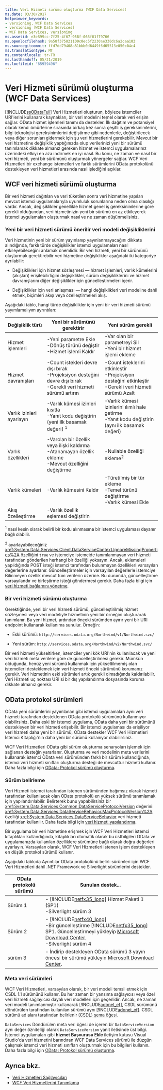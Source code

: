 ```yaml
---
title: Veri Hizmeti sürümü oluşturma (WCF Data Services)
ms.date: 03/30/2017
helpviewer_keywords:
- versioning, WCF Data Services
- versioning [WCF Data Services]
- WCF Data Services, versioning
ms.assetid: e3e899cc-7f25-4f67-958f-063f01f79766
ms.openlocfilehash: 9a58f375821109c0ec5f2230ae330dc6a2caa102
ms.sourcegitcommit: ffd7dd79468a81bbb0d6449f6d65513e050c04c4
ms.translationtype: MT
ms.contentlocale: tr-TR
ms.lasthandoff: 05/21/2019
ms.locfileid: "65959496"
---
```

# <a name="data-service-versioning-wcf-data-services"></a>Veri Hizmeti sürümü oluşturma (WCF Data Services)
[!INCLUDE[ssODataFull](../../../../includes/ssodatafull-md.md)] Veri Hizmetleri oluşturun, böylece istemciler URI'lerini kullanarak kaynakları, bir veri modelini temel olarak veri erişim sağlar. OData hizmet işlemleri tanımı da destekler. İlk dağıtım ve potansiyel olarak kendi ömürlerine sırasında birkaç kez sonra çeşitli iş gereksinimlerini, bilgi teknolojisi gereksinimlerini değiştirme gibi nedenlerle, değiştirilecek veya diğer sorunları gidermek için şu veri hizmetlerini gerekebilir. Mevcut bir veri hizmetine değişiklik yaptığınızda olup verilerinizi yeni bir sürümü tanımlamak dikkate almanız gereken hizmet ve istemci uygulamalarınız üzerindeki etkiyi en aza indirmek en iyi nasıl. Bu konu, ne zaman ve nasıl bir veri hizmeti, yeni bir sürümünü oluşturmak yönergeler sağlar. WCF Veri Hizmetleri bir exchange istemcileri ve farklı sürümlerini OData protokolünü destekleyen veri hizmetleri arasında nasıl işlediğini açıklar.

## <a name="versioning-a-wcf-data-service"></a>WCF veri hizmeti sürümü oluşturma
 Bir veri hizmeti dağıtılan ve veri tüketilen sonra veri hizmetine yapılan mevcut istemci uygulamalarıyla uyumluluk sorunlarına neden olma olasılığı vardır. Ancak, değişiklikler genellikle hizmet genel iş gereksinimlerine göre gerekli olduğundan, veri hizmetinizin yeni bir sürümü en az etkileyerek istemci uygulamaları oluşturmak nasıl ve ne zaman düşünmelisiniz.

### <a name="data-model-changes-that-recommend-a-new-data-service-version"></a>Yeni bir veri hizmeti sürümü önerilir veri modeli değişikliklerini
 Veri hizmetinin yeni bir sürüm yayınlanıp yayınlanmayacağını dikkate alındığında, farklı türde değişiklikler istemci uygulamaları nasıl etkileyebileceğini anlamak önemlidir. Bir veri hizmeti, yeni bir sürümünü oluşturmak gerektirebilir veri hizmetine değişiklikler aşağıdaki iki kategoriye ayrılabilir:

- Değişiklikleri için hizmet sözleşmesi — hizmet işlemleri, varlık kümelerini (akışları) erişilebilirliğini değişiklikler, sürüm değişikliklerini ve hizmet davranışlarını diğer değişiklikler için güncelleştirmeleri içerir.

- Değişiklikler için veri anlaşması — hangi değişiklikleri veri modeline dahil etmek, biçimleri akışı veya özelleştirmeleri akış.

 Aşağıdaki tablo, hangi türde değişiklikler için yeni bir veri hizmeti sürümü yayımlamalıyım ayrıntıları:

|Değişiklik türü|Yeni bir sürümünü gerektirir|Yeni sürüm gerekli|
|--------------------|----------------------------|----------------------------|
|Hizmet işlemleri|-Yeni parametre Ekle<br />-Dönüş türünü değiştir<br />-Hizmet işlemi Kaldır|-Var olan bir parametreyi Sil<br />-Yeni bir hizmet işlemi ekleme|
|Hizmet davranışları|-Count istekleri devre dışı bırak<br />-Projeksiyon desteğini devre dışı bırak<br />-Gerekli veri hizmeti sürümü artırın|-Count isteklerini etkinleştir<br />-Projeksiyon desteğini etkinleştir<br />-Gerekli veri hizmeti sürümü Azalt|
|Varlık izinleri ayarlayın|-Varlık kümesi izinleri kısıtla<br />-Yanıt kodu değiştirin (yeni ilk basamak değeri) <sup>1</sup>|-Varlık kümesi izinlerini ılımlı hale getirme<br />-Yanıt kodu değiştirin (aynı ilk basamak değeri)|
|Varlık özellikleri|-Varolan bir özellik veya ilişki kaldırma<br />-Atanamayan özellik ekleme<br />-Mevcut özelliğini değiştirme|-Nullable özelliği ekleme<sup>2</sup>|
|Varlık kümeleri|-Varlık kümesini Kaldır|-Türetilmiş bir tür ekleme<br />-Temel türünü değiştirme<br />-Varlık kümesi Ekle|
|Akış özelleştirme|-Varlık özellik eşlemesi değiştirin||

 <sup>1</sup> nasıl kesin olarak belirli bir kodu alınmasına bir istemci uygulaması dayanır bağlı olabilir.

 <sup>2</sup> ayarlayabileceğiniz <xref:System.Data.Services.Client.DataServiceContext.IgnoreMissingProperties%2A> özelliğini `true` ve istemciye istemcide tanımlanmayan veri hizmeti tarafından gönderilen herhangi bir özelliği yoksayın. Ancak, eklemeleri yapıldığında POST isteği istemci tarafından bulunmayan özellikleri varsayılan değerlerine ayarlanır. Güncelleştirmeler için varsayılan değerlerle istemciye Bilinmeyen özellik mevcut tüm verilerin üzerine. Bu durumda, güncelleştirme varsayılandır ve birleştirme isteği göndermesi gerekir. Daha fazla bilgi için [veri hizmeti bağlamını yönetme](../../../../docs/framework/data/wcf/managing-the-data-service-context-wcf-data-services.md).

### <a name="how-to-version-a-data-service"></a>Bir veri hizmeti sürümü oluşturma
 Gerektiğinde, yeni bir veri hizmeti sürümü, güncelleştirilmiş hizmet sözleşmesi veya veri modeliyle hizmetinin yeni bir örneğini oluşturarak tanımlanır. Bu yeni hizmet, ardından önceki sürümden ayırır yeni bir URI endpoint kullanarak kullanıma sunulur. Örneğin:

- Eski sürümü: `http://services.odata.org/Northwind/v1/Northwind.svc/`

- Yeni sürüm: `http://services.odata.org/Northwind/v2/Northwind.svc/`

 Bir veri hizmeti yükseltirken, istemciler yeni kök URI'nin kullanılacak ve yeni veri hizmeti meta verilere göre de güncelleştirilmesi gerekir. Mümkün olduğunda, henüz yeni sürümü kullanmak için yükseltilmemiş olan istemcileri desteklemek için veri hizmeti önceki sürümünü korumanız gerekir. Veri hizmetinin eski sürümleri artık gerekli olmadığında kaldırılabilir. Veri Hizmeti uç noktası URI'si bir dış yapılandırma dosyasında koruma dikkate almanız gerekir.

## <a name="odata-protocol-versions"></a>OData protokol sürümleri
 OData yeni sürümlerini yayımlanan gibi istemci uygulamaları aynı veri hizmeti tarafından desteklenen OData protokolü sürümünü kullanmıyor olabilirsiniz. Daha eski bir istemci uygulama, OData daha yeni bir sürümünü destekleyen bir veri hizmeti erişebilir. Bir istemci uygulaması da erişiliyor veri hizmeti daha yeni bir sürümü, OData destekler WCF Veri Hizmetleri İstemci Kitaplığı'nın daha yeni bir sürümü kullanıyor olabilirsiniz.

 WCF Veri Hizmetleri OData gibi sürüm oluşturma senaryoları işlemek için sağlanan desteğin yararlanır. Oluşturma ve veri modelinin meta verilerini kullanarak istemci OData veri sürümünden farklı bir sürüm kullandığında, istemci veri hizmeti sınıfları oluşturma desteği de mevcuttur hizmeti kullanır. Daha fazla bilgi için [OData: Protokol sürümü oluşturma](https://go.microsoft.com/fwlink/?LinkId=186071).

### <a name="version-negotiation"></a>Sürüm belirleme
 Veri Hizmeti istemci tarafından istenen sürümünden bağımsız olarak hizmeti tarafından kullanılacak olan OData protokolü en yüksek sürümü tanımlamak için yapılandırılabilir. Belirterek bunu yapabilirsiniz bir <xref:System.Data.Services.Common.DataServiceProtocolVersion> değerini <xref:System.Data.Services.DataServiceBehavior.MaxProtocolVersion%2A> özelliği <xref:System.Data.Services.DataServiceBehavior> veri hizmeti tarafından kullanılır. Daha fazla bilgi için [veri hizmeti yapılandırma](../../../../docs/framework/data/wcf/configuring-the-data-service-wcf-data-services.md).

 Bir uygulama bir veri hizmetine erişmek için WCF Veri Hizmetleri istemci kitaplıkları kullandığında, kitaplıkları otomatik olarak bu üstbilgileri OData ve uygulamanızda kullanılan özelliklere sürümüne bağlı olarak doğru değerleri ayarlayın. Varsayılan olarak, WCF Veri Hizmetleri istenen işlem destekleyen en düşük protokol sürümü kullanır.

 Aşağıdaki tabloda Ayrıntılar OData protokolünü belirli sürümleri için WCF Veri Hizmetleri dahil .NET Framework ve Silverlight sürümlerini destekler.

|OData protokolü sürümü|Sunulan destek...|
|-----------------------------------------------------------------------------------|----------------------------|
|Sürüm 1|-   [!INCLUDE[netfx35_long](../../../../includes/netfx35-long-md.md)] Hizmet Paketi 1 (SP1)<br />-Silverlight sürüm 3|
|Sürüm 2|-   [!INCLUDE[netfx40_long](../../../../includes/netfx40-long-md.md)]<br />-Bir güncelleştirme [!INCLUDE[netfx35_long](../../../../includes/netfx35-long-md.md)] SP1. Güncelleştirmeyi yükleyip [Microsoft Download Center](https://go.microsoft.com/fwlink/?LinkId=158125).<br />-Silverlight sürüm 4|
|sürüm 3|- İndirip destekleyen OData sürümü 3 yayın öncesi bir sürümü yükleyin [Microsoft Download Center](https://go.microsoft.com/fwlink/?LinkId=203885).|

### <a name="metadata-versions"></a>Meta veri sürümleri
 WCF Veri Hizmetleri, varsayılan olarak, bir veri modeli temsil etmek için CSDL 1.1 sürümünü kullanır. Bu her zaman bir yansıma sağlayıcısı veya özel veri hizmeti sağlayıcısı dayalı veri modelleri için geçerlidir. Ancak, ne zaman veri modeli tanımlanmıştır kullanarak [!INCLUDE[adonet_ef](../../../../includes/adonet-ef-md.md)], CSDL sürümünü döndürülen tarafından kullanılan sürümü aynı [!INCLUDE[adonet_ef](../../../../includes/adonet-ef-md.md)]. CSDL sürümü ad alanı tarafından belirlenir [(CSDL) şema öğesi](/ef/ef6/modeling/designer/advanced/edmx/csdl-spec#schema-element-csdl).

 `DataServices` Döndürülen meta veri öğesi de içeren bir `DataServiceVersion` aynı değer özniteliği olarak `DataServiceVersion` yanıt iletisinde üst bilgi. İstemci uygulamaları gibi **hizmet Başvurusu Ekle** iletişim kutusu Visual Studio'da veri hizmetini barındıran WCF Data Services sürümü ile düzgün çalışmak istemci veri hizmeti sınıfları oluşturmak için bu bilgileri kullanın. Daha fazla bilgi için [OData: Protokol sürümü oluşturma](https://go.microsoft.com/fwlink/?LinkId=186071).

## <a name="see-also"></a>Ayrıca bkz.

- [Veri Hizmetleri Sağlayıcıları](../../../../docs/framework/data/wcf/data-services-providers-wcf-data-services.md)
- [WCF Veri Hizmetlerini Tanımlama](../../../../docs/framework/data/wcf/defining-wcf-data-services.md)

